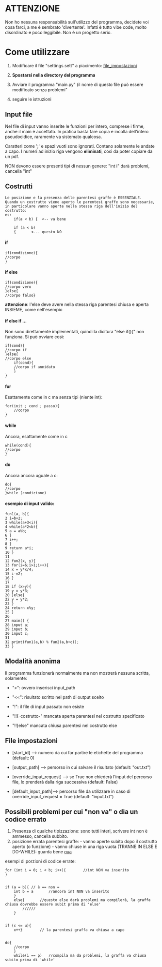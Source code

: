 
# ATTENZIONE
Non ho nessuna responsabilità sull'utilizzo del programma, decidete  voi cosa farci, a me è sembrato 'divertente'.
Infatti è tutto vibe code, molto disordinato e poco leggibile. Non è un progetto serio.

# Come utilizzare

1. Modificare il file "settings.sett" a piacimento: [file_impostazioni](#file-impostazioni)

2.  **Spostarsi nella directory del programma**

3. Avviare il programma "main.py" (il nome di questo file può essere modificato senza problemi"

4. seguire le istruzioni

  
  

## Input file

Nel file di input vanno inserite le funzioni per intero, comprese i firme, anche il main è accettato.
In pratica basta fare copia e incolla dell'intero pseudocidice, raramente va sistemato qualcosa.

Caratteri come ';' e spazi vuoti sono ignorati.
Contano solamente le andate a capo.
I numeri ad inizio riga vengono **eliminati**, così da poter copiare da un pdf.

NON devono essere presenti tipi di nessun genere: "int i" darà problemi, cancella "int"

## Costrutti
	Le posizione e la presenza delle parentesi graffe è ESSENZIALE.
	Quando un costrutto viene aperto le parentesi graffe sono necessarie, in particolare vanno aperte nella stessa riga dell'inizio del costrutto:
	es:
		if(a < b) {  <-- va bene
		
		if (a < b)
		{		<--- questo NO

#### if
	
    if(condizione){
	//corpo
	}

#### if else
	
    if(condizione){
	//corpo vero
	}else{
	//corpo falso}

**attenzione**: l'else deve avere nella stessa riga parentesi chiusa e aperta INSIEME, come nell'esempio

#### if else if ...
Non sono direttamente implementati, quindi la dicitura "else if(){" non funziona. Si può ovviare così:

    if(cond){
    //corpo if
    }else{
    //corpo else
	    if(cond){
	    //corpo if annidato
	    }
	}
#### for 
Esattamente come in c ma senza tipi (niente int):

    for(init ; cond ; passo){
	    //corpo 
	}
#### while 
Ancora, esattamente come in c

    while(cond){
    //corpo
    }
#### do
Ancora ancora uguale a c:

    do{
    //corpo
    }while (condizione)





  

#### esempio di input valido:<br>

    fun1(a, b){
    2 i=b+2;
    3 while(a+3<i){
    4 while(a*2<b){
    5 a = a%b;
	6 }
	7 i++;
	8 }
	9 return a*i;
	10 }
	11
	12 fun2(x, y){
	13 for(i=6;i>1;i++){
	14 x = y*x/4;
	15 i-=2;
	16 }
	17
	18 if (x>y){
	19 y = y*3;
	20 }else{
	22 y = y*2;
	23 }
	24 return x%y;
	25 }
	26
	27 main() {
	28 input a;
	29 input b;
	30 input c;
	31
	32 print(fun1(a,b) % fun2(a,b+c));
	33 }



  

## Modalità anonima

Il programma funzionerà normalmente ma non mostrerà nessuna scritta, solamente:

- ">": ovvero inserisci input_path

- "<<": risultato scritto nel path di output scelto

- "!": il file di input passato non esiste
- "!!{-costrutto-" mancata aperta parentesi nel costrutto specificato 
- "!!}else" mancata chiusa parentesi nel costrutto else 



  

## File impostazioni

- [start_id] --> numero da cui far partire le etichette del programma (default: 0)

- [output_path] --> persorso in cui salvare il risultato (default: "out.txt")

- [override_input_request] --> se True non chiederà l'input del percorso file, lo prenderà dalla riga successiva (default: False)

- [default_input_path]--> percorso file da utilizzare in caso di override_input_request = True (default: "input.txt")

## Possibili problemi per cui "non va" o dia un codice errato

1. Presenza di qualche tipizzazione: sono tutti interi, scrivere int non è ammesso, cancella subbito.
2. posizione errata parentesi graffe:
		- vanno aperte subito dopo il costrutto aperto (o funzione)
		- vanno chiuse in una riga vuota (TRANNE IN ELSE E DO-WHILE): guarda bene  [qua](#costrutti)

esempi di porzioni di codice errate:
	

    for (int i = 0; i < b; i++){		//int NON va inserito
    }
		

    if (a = b){ // è == non =
	    int b = a 		//ancora int NON va inserito
	    }
	    else{		//questo else darà problemi ma compilerà, la graffa chiusa dovrebbe essere subit prima di 'else'
		    //////
	    }


    if (c <= u){
	    x++}		// la parentesi graffa va chiusa a capo 
	    
	    
	do{
		//corpo
		}
		while(i == p)	//compila ma da problemi, la graffa va chiusa subito prima di 'while'



